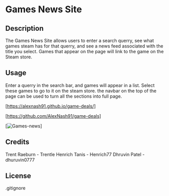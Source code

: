 # Games News Site

## Description 

The Games News Site allows users to enter a search querry, see what games steam has for that querry, and see a news feed associated with the title you select. Games that appear on the page will link to the game on the Steam store.

## Usage 

Enter a querry in the search bar, and games will appear in a list. Select these games to go to it on the steam store. the navbar on the top of the page can be used to turn all the sections into full page.

[https://alexnash91.github.io/game-deals/]

[https://github.com/AlexNash91/game-deals]

[![Games-news](https://user-images.githubusercontent.com/11567624/213211954-d959af18-895b-4e0f-8aaa-e4e131e00a8d.png)]


## Credits 

Trent Raeburn - Trentle
Henrich Tanis - Henrich77
Dhruvin Patel - dhuruvin0777

## License 

.gitignore